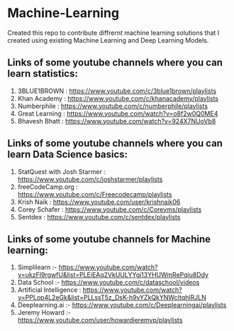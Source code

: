 # Machine-Learning
Created this repo to contribute diffrernt machine learning solutions that I created using existing Machine Learning and Deep Learning Models.

## Links of some youtube channels where you can learn statistics:
1) 3BLUE1BROWN : https://www.youtube.com/c/3blue1brown/playlists
2) Khan Academy  : https://www.youtube.com/c/khanacademy/playlists
3) Numberphile  : https://www.youtube.com/c/numberphile/playlists
4) Great Learning : https://www.youtube.com/watch?v=o8f2w0Q0ME4 
5) Bhavesh Bhatt : https://www.youtube.com/watch?v=924X7NUoVb8

## Links of some youtube channels where you can learn Data Science basics:
1) StatQuest with Josh Starmer  : https://www.youtube.com/c/joshstarmer/playlists
2) freeCodeCamp.org : https://www.youtube.com/c/Freecodecamp/playlists
3) Krish Naik : https://www.youtube.com/user/krishnaik06
4) Corey Schafer : https://www.youtube.com/c/Coreyms/playlists
5) Sentdex : https://www.youtube.com/c/sentdex/playlists

## Links of some youtube channels for Machine learning:
1) Simplilearn :- https://www.youtube.com/watch?v=ukzFI9rgwfU&list=PLEiEAq2VkUULYYgj13YHUWmRePqiu8Ddy
2) Data School :- https://www.youtube.com/c/dataschool/videos
3) Artificial Intelligence : https://www.youtube.com/watch?v=PPLop4L2eGk&list=PLLssT5z_DsK-h9vYZkQkYNWcItqhlRJLN
4) Deeplearning.ai :- https://www.youtube.com/c/Deeplearningai/playlists
5) Jeremy Howard :- https://www.youtube.com/user/howardjeremyp/playlists
